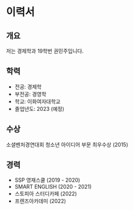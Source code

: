 # 이력서

## 개요

저는 경제학과 19학번 권민주입니다.


## 학력

- 전공: 경제학
- 부전공: 경영학
- 학교: 이화여자대학교
- 졸업년도: 2023 (예정)


## 수상

소셜벤처경연대회 청소년 아이디어 부문 최우수상 (2015)



## 경력

- SSP 영재스쿨 (2019 - 2020)
- SMART ENGLISH (2020 - 2021)
- 스토피아 스터디카페 (2022)
- 프렌즈아카데미 (2022)
